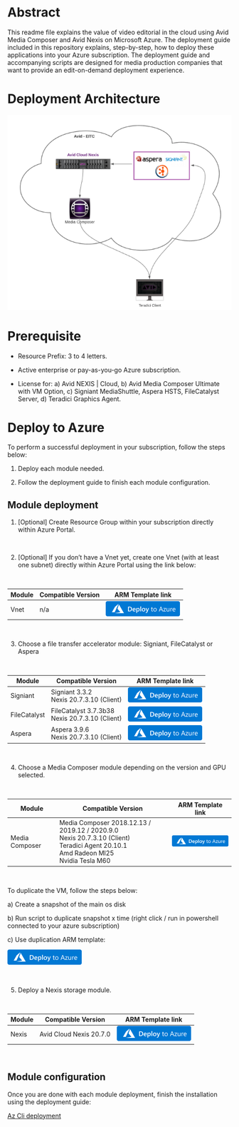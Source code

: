 # Abstract

This readme file explains the value of video editorial in the cloud using Avid Media Composer and Avid Nexis on Microsoft Azure. The deployment guide included in this repository explains, step-by-step, how to deploy these applications into your Azure subscription.  The deployment guide and accompanying scripts are designed for media production companies that want to provide an edit-on-demand deployment experience.

# Deployment Architecture 

<img src="./diagram2.PNG" />

# Prerequisite

- Resource Prefix: 3 to 4 letters.

- Active enterprise or pay-as-you-go Azure subscription.

- License for: a) Avid NEXIS | Cloud, b) Avid Media Composer Ultimate with VM Option, c) Signiant MediaShuttle, Aspera HSTS, FileCatalyst Server, d) Teradici Graphics Agent.

# Deploy to Azure

To perform a successful deployment in your subscription, follow the steps below: 

1) Deploy each module needed. 

2) Follow the deployment guide to finish each module configuration.  

## Module deployment

1) [Optional] Create Resource Group within your subscription directly within Azure Portal.

<br />

2) [Optional] If you don’t have a Vnet yet, create one Vnet (with at least one subnet) directly within Azure Portal using the link below:

<br />

| Module | Compatible Version | ARM Template link |
| ------ | ------------------ | ----------------- |
| Vnet | n/a | <a href="https://portal.azure.com/#create/Microsoft.VirtualNetwork-ARM" target="_blank"><img src="https://raw.githubusercontent.com/Azure/azure-quickstart-templates/master/1-CONTRIBUTION-GUIDE/images/deploytoazure.png" /></a> |

<br />

3) Choose a file transfer accelerator module: Signiant, FileCatalyst or Aspera

<br />

| Module | Compatible Version | ARM Template link |
| ------ | ------------------ | ----------------- |
| Signiant | Signiant 3.3.2 <br /> Nexis 20.7.3.10 (Client) | <a href="https://portal.azure.com/#create/Microsoft.Template/uri/https%3A%2F%2Fraw.githubusercontent.com%2Favid-technology%2FVideoEditorialInTheCloud%2Fmaster%2FAvid_Edit_In_The_Cloud_Arm%2Fsigniant%2Fsigniantazuredeploy.json" target="_blank"><img src="https://raw.githubusercontent.com/Azure/azure-quickstart-templates/master/1-CONTRIBUTION-GUIDE/images/deploytoazure.png" /></a> |
| FileCatalyst | FileCatalyst 3.7.3b38 <br /> Nexis 20.7.3.10 (Client) | <a href="https://portal.azure.com/#create/Microsoft.Template/uri/https%3A%2F%2Fraw.githubusercontent.com%2Favid-technology%2FVideoEditorialInTheCloud%2Fmaster%2FAvid_Edit_In_The_Cloud_Arm%2Ffilecatalyst%2Ffilecatalystazuredeploy.json" target="_blank"><img src="https://raw.githubusercontent.com/Azure/azure-quickstart-templates/master/1-CONTRIBUTION-GUIDE/images/deploytoazure.png" /></a> |
| Aspera | Aspera 3.9.6 <br /> Nexis 20.7.3.10 (Client) | <a href="https://portal.azure.com/#create/Microsoft.Template/uri/https%3A%2F%2Fraw.githubusercontent.com%2Favid-technology%2FVideoEditorialInTheCloud%2Fmaster%2FAvid_Edit_In_The_Cloud_Arm%2Faspera%2Fasperaazuredeploy.json" target="_blank"><img src="https://raw.githubusercontent.com/Azure/azure-quickstart-templates/master/1-CONTRIBUTION-GUIDE/images/deploytoazure.png" /></a> |

<br />

4) Choose a Media Composer module depending on the version and GPU selected.

<br />

| Module | Compatible Version | ARM Template link |
| ------ | ------------------ | ----------------- |
| Media Composer | Media Composer 2018.12.13  / 2019.12 / 2020.9.0 <br /> Nexis 20.7.3.10 (Client) <br /> Teradici Agent 20.10.1 <br /> Amd Radeon MI25 <br /> Nvidia Tesla M60 | <a href="https://portal.azure.com/#create/Microsoft.Template/uri/https%3A%2F%2Fraw.githubusercontent.com%2Favid-technology%2FVideoEditorialInTheCloud%2Fmaster%2FAvid_Edit_In_The_Cloud_Arm%2Fmediacomposer%2Fmediacomposerazuredeploy.json" target="_blank"><img src="https://raw.githubusercontent.com/Azure/azure-quickstart-templates/master/1-CONTRIBUTION-GUIDE/images/deploytoazure.png" /></a> |

<br />

To duplicate the VM, follow the steps below:
<br />

a) Create a snapshot of the main os disk
<br />

b) Run script to duplicate snapshot x time (right click / run in powershell connected to your azure subscription)
<br />

<a href="https://portal.azure.com/#create/Microsoft.Template/uri/https%3A%2F%2Fraw.githubusercontent.com%2Favid-technology%2FVideoEditorialInTheCloud%2Fmaster%2FAvid_Edit_In_The_Cloud_Arm%2Fscripts%2Fcreate_disk_from_snapshot.ps1" target="_blank"></a>

c) Use duplication ARM template: 
<br />

<a href="https://portal.azure.com/#create/Microsoft.Template/uri/https%3A%2F%2Fraw.githubusercontent.com%2Favid-technology%2FVideoEditorialInTheCloud%2Fmaster%2FAvid_Edit_In_The_Cloud_Arm%2Fmediacomposer%2Fmediacomposercloning.json" target="_blank"><img src="https://raw.githubusercontent.com/Azure/azure-quickstart-templates/master/1-CONTRIBUTION-GUIDE/images/deploytoazure.png" /></a>

<br />

5) Deploy a Nexis storage module.

<br />

| Module | Compatible Version | ARM Template link |
| ------ | ------------------ | ----------------- |
| Nexis | Avid Cloud Nexis 20.7.0 | <a href="https://portal.azure.com/#create/Microsoft.Template/uri/https%3A%2F%2Fraw.githubusercontent.com%2Favid-technology%2FVideoEditorialInTheCloud%2Fmaster%2FAvid_Edit_In_The_Cloud_Arm%2Fmediacomposer%2Fmediacomposercloning.json" target="_blank"><img src="https://raw.githubusercontent.com/Azure/azure-quickstart-templates/master/1-CONTRIBUTION-GUIDE/images/deploytoazure.png" /></a> |

<br />

## Module configuration

Once you are done with each module deployment, finish the installation using the deployment guide: 

[Az Cli deployment](https://github.com/avid-technology/VideoEditorialInTheCloud/blob/master/Avid_Edit_In_The_Cloud_Arm/Document/Deployment_Guide_2020.pdf) 